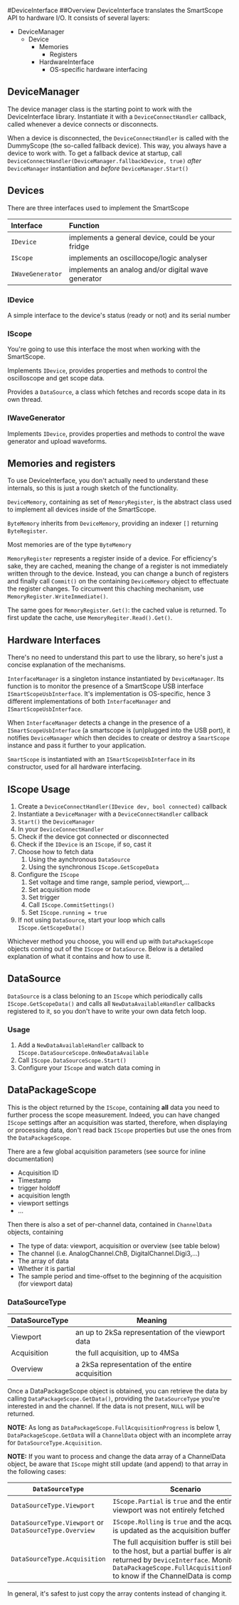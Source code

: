 #DeviceInterface
##Overview
DeviceInterface translates the SmartScope API to hardware I/O. It consists of several layers:

* DeviceManager
  * Device
     * Memories
         * Registers
     * HardwareInterface
         * OS-specific hardware interfacing

## DeviceManager
The device manager class is the starting point to work with the DeviceInterface library. Instantiate it with a `DeviceConnectHandler` callback, called whenever a device connects or disconnects. 

When a device is disconnected, the `DeviceConnectHandler` is called with the DummyScope (the so-called fallback device). This way, you always have a device to work with. To get a fallback device at startup, call `DeviceConnectHandler(DeviceManager.fallbackDevice, true)` *after* `DeviceManager` instantiation and *before* `DeviceManager.Start()`

## Devices
There are three interfaces used to implement the SmartScope

| Interface       | Function |
|:--------------- |:-------------------------------------------------|
| `IDevice`       |implements a general device, could be your fridge |
| `IScope`        |implements an oscillocope/logic analyser          |
| `IWaveGenerator`|implements an analog and/or digital wave generator|

### IDevice
A simple interface to the device's status (ready or not) and its serial number

### IScope
You're going to use this interface the most when working with the SmartScope.

Implements `IDevice`, provides properties and methods to control the oscilloscope and get scope data.

Provides a `DataSource`, a class which fetches and records scope data in its own thread.

### IWaveGenerator
Implements `IDevice`, provides properties and methods to control the wave generator and upload waveforms.

## Memories and registers
To use DeviceInterface, you don't actually need to understand these internals, so this is just a rough sketch of the functionality.

`DeviceMemory`, containing as set of `MemoryRegister`, is the abstract class used to implement all devices inside of the SmartScope.

`ByteMemory` inherits from `DeviceMemory`, providing an indexer `[]` returning `ByteRegister`.

Most memories are of the type `ByteMemory`

`MemoryRegister` represents a register inside of a device. For efficiency's sake, they are cached, meaning the change of a register is not immediately written through to the device. Instead, you can change a bunch of registers and finally call `Commit()` on the containing  `DeviceMemory` object to effectuate the register changes. To circumvent this chaching mechanism, use `MemoryRegister.WriteImmediate()`.

The same goes for `MemoryRegister.Get()`: the cached value is returned. To first update the cache, use `MemoryRegiter.Read().Get()`.

## Hardware Interfaces
There's no need to understand this part to use the library, so here's just a concise explanation of the mechanisms.

`InterfaceManager` is a singleton instance instantiated by `DeviceManager`. Its function is to monitor the presence of a SmartScope USB interface `ISmartScopeUsbInterface`. It's implementation is OS-specific, hence 3 different implementations of both `InterfaceManager` and `ISmartScopeUsbInterface`.

When `InterfaceManager` detects a change in the presence of a `ISmartScopeUsbInterface` (a smartscope is (un)plugged into the USB port), it notifies `DeviceManager` which then decides to create or destroy a `SmartScope` instance and pass it further to your application.

`SmartScope` is instantiated with an `ISmartScopeUsbInterface` in its constructor, used for all hardware interfacing.

## IScope Usage
1. Create a `DeviceConnectHandler(IDevice dev, bool connected)` callback
2. Instantiate a `DeviceManager` with a `DeviceConnectHandler` callback
3. `Start()` the `DeviceManager`
4. In your `DeviceConnectHandler`
 1. Check if the device got connected or disconnected
 2. Check if the `IDevice` is an `IScope`, if so, cast it
 3. Choose how to fetch data
     1. Using the aynchronous `DataSource` 
     2. Using the synchronous `IScope.GetScopeData`
 4. Configure the `IScope`
     1. Set voltage and time range, sample period, viewport,...
     2. Set acquisition mode
     3. Set trigger
     4. Call `IScope.CommitSettings()`
     5. Set `IScope.running = true`
 5. If not using `DataSource`, start your loop which calls `IScope.GetScopeData()`

Whichever method you choose, you will end up with `DataPackageScope` objects coming out of the `IScope` or `DataSource`. Below is a detailed explanation of what it contains and how to use it.
  
## DataSource
`DataSource` is a class beloning to an `IScope` which periodically calls `IScope.GetScopeData()` and calls all `NewDataAvailableHandler` callbacks registered to it, so you don't have to write your own data fetch loop.

### Usage
1. Add a `NewDataAvailableHandler` callback to `IScope.DataSourceScope.OnNewDataAvailable`
2. Call `IScope.DataSourceScope.Start()`
3. Configure your `IScope` and watch data coming in

## DataPackageScope
This is the object returned by the `IScope`, containing **all** data you need to further process the scope measurement. Indeed, you can have changed `IScope` settings after an acquisition was started, therefore, when displaying or processing data, don't read back `IScope` properties but use the ones from the `DataPackageScope`.

There are a few global acquisition parameters (see source for inline documentation)

  * Acquisition ID
  * Timestamp
  * trigger holdoff
  * acquisition length
  * viewport settings
  * ...

Then there is also a set of per-channel data, contained in `ChannelData` objects, containing

  * The type of data: viewport, acquisition or overview (see table below)
  * The channel (i.e. AnalogChannel.ChB, DigitalChannel.Digi3,...)
  * The array of data
  * Whether it is partial
  * The sample period and time-offset to the beginning of the acquisition (for viewport data)

### DataSourceType

| DataSourceType | Meaning                                           |
|----------------|-------------------------------------------------- |
| Viewport       | an up to 2kSa representation of the viewport data |
| Acquisition    | the full acquisition, up to 4MSa                  |
| Overview       | a 2kSa representation of the entire acquisition   |
  
Once a DataPackageScope object is obtained, you can retrieve the data by calling `DataPackageScope.GetData()`, providing the `DataSourceType` you're interested in and the channel. If the data is not present, `NULL` will be returned.

**NOTE:** As long as `DataPackageScope.FullAcquisitionProgress` is below 1, `DataPackageScope.GetData` will a `ChannelData` object with an incomplete array for `DataSourceType.Acquisition`.

**NOTE:** If you want to process and change the data array of a ChannelData object, be aware that `IScope` might still update (and append) to that array in the following cases:

| `DataSourceType` | Scenario   |
|------------------|----------- |
| `DataSourceType.Viewport` | `IScope.Partial` is `true` and the entire viewport was not entirely fetched |
| `DataSourceType.Viewport` or `DataSourceType.Overview` | `IScope.Rolling` is `true` and the acquisition is updated as the acquisition buffer rolls by |
| `DataSourceType.Acquisition` | The full acquisition buffer is still being read to the host, but a partial buffer is already returned by `DeviceInterface`. Monitor `DataPackageScope.FullAcquisitionProgress` to know if the ChannelData is complete |

In general, it's safest to just copy the array contents instead of changing it.